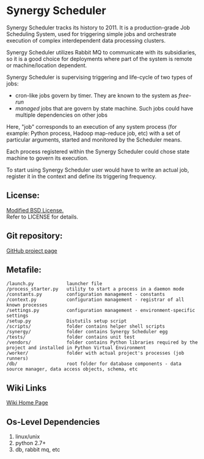 Synergy Scheduler
=========

Synergy Scheduler tracks its history to 2011. It is a production-grade Job Scheduling System, used for triggering simple jobs and orchestrate execution of complex interdependent data processing clusters.

Synergy Scheduler utilizes Rabbit MQ to communicate with its subsidiaries, so it is a good choice for deployments where part of the system  is remote or machine/location dependent.

Synergy Scheduler is supervising triggering and life-cycle of two types of jobs:

- cron-like jobs govern by timer. They are known to the system as *free-run*
- *managed* jobs that are govern by state machine. Such jobs could have multiple dependencies on other jobs

Here, "job" corresponds to an execution of any system process (for example: Python process, Hadoop map-reduce job, etc) with a set of particular arguments, started and monitored by the Scheduler means.

Each process registered within the Synergy Scheduler could chose state machine to govern its execution.

To start using Synergy Scheduler user would have to write an actual job, register it in the context and define its triggering frequency.


License:
---------
[Modified BSD License.](http://en.wikipedia.org/wiki/BSD_licenses#3-clause_license_.28.22Revised_BSD_License.22.2C_.22New_BSD_License.22.2C_or_.22Modified_BSD_License.22.29)  
Refer to LICENSE for details.


Git repository:
---------
[GitHub project page](https://github.com/mushkevych/scheduler)


Metafile:
---------

    /launch.py            launcher file
    /process_starter.py   utility to start a process in a daemon mode
    /constants.py         configuration management - constants
    /context.py           configuration management - registrar of all known processes
    /settings.py          configuration management - environment-specific settings
    /setup.py             Distutils setup script
    /scripts/             folder contains helper shell scripts
    /synergy/             folder contains Synergy Scheduler egg
    /tests/               folder contains unit test
    /vendors/             folder contains Python libraries required by the project and installed in Python Virtual Environment
    /worker/              folder with actual project's processes (job runners)
    /db/                  root folder for database components - data source manager, data access objects, schema, etc


Wiki Links
---------
[Wiki Home Page](https://github.com/mushkevych/scheduler/wiki)


Os-Level Dependencies
---------
1. linux/unix  
1. python 2.7+  
1. db, rabbit mq, etc 
